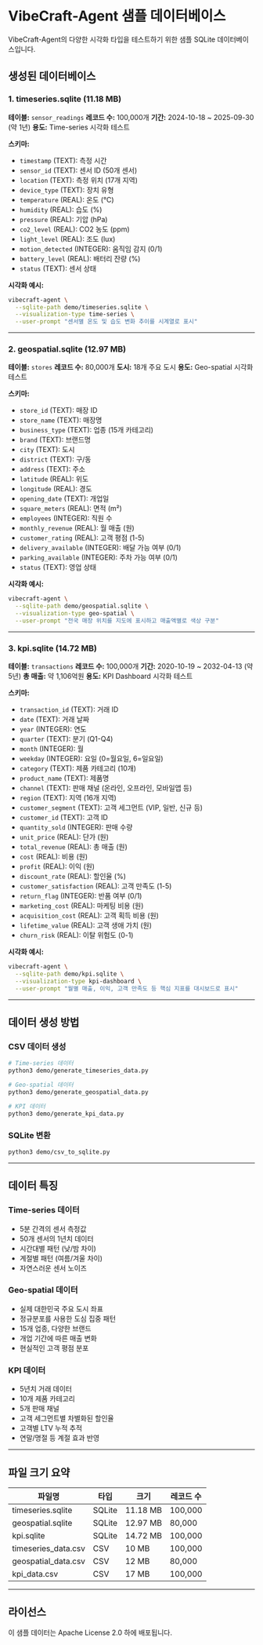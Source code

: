 # VibeCraft-Agent 샘플 데이터베이스

VibeCraft-Agent의 다양한 시각화 타입을 테스트하기 위한 샘플 SQLite 데이터베이스입니다.

## 생성된 데이터베이스

### 1. timeseries.sqlite (11.18 MB)
**테이블:** `sensor_readings`
**레코드 수:** 100,000개
**기간:** 2024-10-18 ~ 2025-09-30 (약 1년)
**용도:** Time-series 시각화 테스트

**스키마:**
- `timestamp` (TEXT): 측정 시간
- `sensor_id` (TEXT): 센서 ID (50개 센서)
- `location` (TEXT): 측정 위치 (17개 지역)
- `device_type` (TEXT): 장치 유형
- `temperature` (REAL): 온도 (°C)
- `humidity` (REAL): 습도 (%)
- `pressure` (REAL): 기압 (hPa)
- `co2_level` (REAL): CO2 농도 (ppm)
- `light_level` (REAL): 조도 (lux)
- `motion_detected` (INTEGER): 움직임 감지 (0/1)
- `battery_level` (REAL): 배터리 잔량 (%)
- `status` (TEXT): 센서 상태

**시각화 예시:**
```bash
vibecraft-agent \
  --sqlite-path demo/timeseries.sqlite \
  --visualization-type time-series \
  --user-prompt "센서별 온도 및 습도 변화 추이를 시계열로 표시"
```

---

### 2. geospatial.sqlite (12.97 MB)
**테이블:** `stores`
**레코드 수:** 80,000개
**도시:** 18개 주요 도시
**용도:** Geo-spatial 시각화 테스트

**스키마:**
- `store_id` (TEXT): 매장 ID
- `store_name` (TEXT): 매장명
- `business_type` (TEXT): 업종 (15개 카테고리)
- `brand` (TEXT): 브랜드명
- `city` (TEXT): 도시
- `district` (TEXT): 구/동
- `address` (TEXT): 주소
- `latitude` (REAL): 위도
- `longitude` (REAL): 경도
- `opening_date` (TEXT): 개업일
- `square_meters` (REAL): 면적 (m²)
- `employees` (INTEGER): 직원 수
- `monthly_revenue` (REAL): 월 매출 (원)
- `customer_rating` (REAL): 고객 평점 (1-5)
- `delivery_available` (INTEGER): 배달 가능 여부 (0/1)
- `parking_available` (INTEGER): 주차 가능 여부 (0/1)
- `status` (TEXT): 영업 상태

**시각화 예시:**
```bash
vibecraft-agent \
  --sqlite-path demo/geospatial.sqlite \
  --visualization-type geo-spatial \
  --user-prompt "전국 매장 위치를 지도에 표시하고 매출액별로 색상 구분"
```

---

### 3. kpi.sqlite (14.72 MB)
**테이블:** `transactions`
**레코드 수:** 100,000개
**기간:** 2020-10-19 ~ 2032-04-13 (약 5년)
**총 매출:** 약 1,106억원
**용도:** KPI Dashboard 시각화 테스트

**스키마:**
- `transaction_id` (TEXT): 거래 ID
- `date` (TEXT): 거래 날짜
- `year` (INTEGER): 연도
- `quarter` (TEXT): 분기 (Q1-Q4)
- `month` (INTEGER): 월
- `weekday` (INTEGER): 요일 (0=월요일, 6=일요일)
- `category` (TEXT): 제품 카테고리 (10개)
- `product_name` (TEXT): 제품명
- `channel` (TEXT): 판매 채널 (온라인, 오프라인, 모바일앱 등)
- `region` (TEXT): 지역 (16개 지역)
- `customer_segment` (TEXT): 고객 세그먼트 (VIP, 일반, 신규 등)
- `customer_id` (TEXT): 고객 ID
- `quantity_sold` (INTEGER): 판매 수량
- `unit_price` (REAL): 단가 (원)
- `total_revenue` (REAL): 총 매출 (원)
- `cost` (REAL): 비용 (원)
- `profit` (REAL): 이익 (원)
- `discount_rate` (REAL): 할인율 (%)
- `customer_satisfaction` (REAL): 고객 만족도 (1-5)
- `return_flag` (INTEGER): 반품 여부 (0/1)
- `marketing_cost` (REAL): 마케팅 비용 (원)
- `acquisition_cost` (REAL): 고객 획득 비용 (원)
- `lifetime_value` (REAL): 고객 생애 가치 (원)
- `churn_risk` (REAL): 이탈 위험도 (0-1)

**시각화 예시:**
```bash
vibecraft-agent \
  --sqlite-path demo/kpi.sqlite \
  --visualization-type kpi-dashboard \
  --user-prompt "월별 매출, 이익, 고객 만족도 등 핵심 지표를 대시보드로 표시"
```

---

## 데이터 생성 방법

### CSV 데이터 생성
```bash
# Time-series 데이터
python3 demo/generate_timeseries_data.py

# Geo-spatial 데이터
python3 demo/generate_geospatial_data.py

# KPI 데이터
python3 demo/generate_kpi_data.py
```

### SQLite 변환
```bash
python3 demo/csv_to_sqlite.py
```

---

## 데이터 특징

### Time-series 데이터
- 5분 간격의 센서 측정값
- 50개 센서의 1년치 데이터
- 시간대별 패턴 (낮/밤 차이)
- 계절별 패턴 (여름/겨울 차이)
- 자연스러운 센서 노이즈

### Geo-spatial 데이터
- 실제 대한민국 주요 도시 좌표
- 정규분포를 사용한 도심 집중 패턴
- 15개 업종, 다양한 브랜드
- 개업 기간에 따른 매출 변화
- 현실적인 고객 평점 분포

### KPI 데이터
- 5년치 거래 데이터
- 10개 제품 카테고리
- 5개 판매 채널
- 고객 세그먼트별 차별화된 할인율
- 고객별 LTV 누적 추적
- 연말/명절 등 계절 효과 반영

---

## 파일 크기 요약

| 파일명 | 타입 | 크기 | 레코드 수 |
|--------|------|------|-----------|
| timeseries.sqlite | SQLite | 11.18 MB | 100,000 |
| geospatial.sqlite | SQLite | 12.97 MB | 80,000 |
| kpi.sqlite | SQLite | 14.72 MB | 100,000 |
| timeseries_data.csv | CSV | 10 MB | 100,000 |
| geospatial_data.csv | CSV | 12 MB | 80,000 |
| kpi_data.csv | CSV | 17 MB | 100,000 |

---

## 라이선스

이 샘플 데이터는 Apache License 2.0 하에 배포됩니다.
